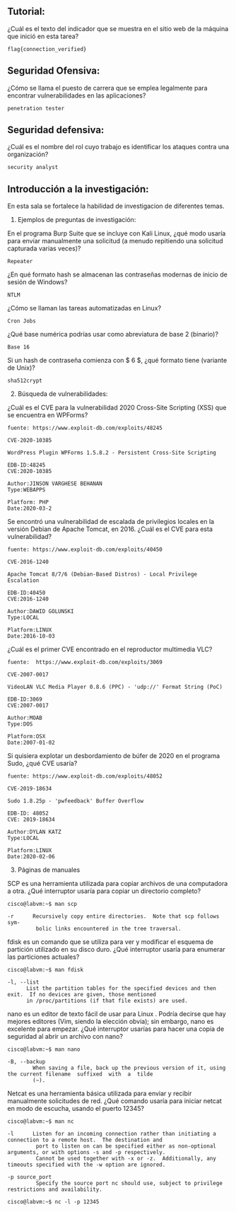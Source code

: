 ## Tutorial:

¿Cuál es el texto del indicador que se muestra en el sitio web de la máquina que inició en esta tarea?

    flag{connection_verified}

## Seguridad Ofensiva:

¿Cómo se llama el puesto de carrera que se emplea legalmente para encontrar vulnerabilidades en las aplicaciones?

    penetration tester

## Seguridad defensiva:

¿Cuál es el nombre del rol cuyo trabajo es identificar los ataques contra una organización?

    security analyst

## Introducción a la investigación:

En esta sala se fortalece la habilidad de investigacion de diferentes temas.


1) Ejemplos de preguntas de investigación:

En el programa Burp Suite que se incluye con Kali Linux, ¿qué modo usaría para enviar manualmente una solicitud (a menudo repitiendo una solicitud capturada varias veces)?

    Repeater

¿En qué formato hash se almacenan las contraseñas modernas de inicio de sesión de Windows?

    NTLM

¿Cómo se llaman las tareas automatizadas en Linux?

    Cron Jobs

¿Qué base numérica podrías usar como abreviatura de base 2 (binario)?

    Base 16

Si un hash de contraseña comienza con $ 6 $, ¿qué formato tiene (variante de Unix)?

    sha512crypt

2) Búsqueda de vulnerabilidades:

¿Cuál es el CVE para la vulnerabilidad 2020 Cross-Site Scripting (XSS) que se encuentra en WPForms?

    fuente: https://www.exploit-db.com/exploits/48245

    CVE-2020-10385

    WordPress Plugin WPForms 1.5.8.2 - Persistent Cross-Site Scripting

    EDB-ID:48245
    CVE:2020-10385

    Author:JINSON VARGHESE BEHANAN
    Type:WEBAPPS
    
    Platform: PHP
    Date:2020-03-2

Se encontró una vulnerabilidad de escalada de privilegios locales en la versión Debian  de Apache Tomcat, en 2016. ¿Cuál es el CVE para esta vulnerabilidad?

    fuente: https://www.exploit-db.com/exploits/40450
    
    CVE-2016-1240
    
    Apache Tomcat 8/7/6 (Debian-Based Distros) - Local Privilege Escalation
    
    EDB-ID:40450
    CVE:2016-1240
    
    Author:DAWID GOLUNSKI
    Type:LOCAL
    
    Platform:LINUX
    Date:2016-10-03

¿Cuál es el primer CVE encontrado en el reproductor multimedia VLC?

    fuente:  https://www.exploit-db.com/exploits/3069
    
    CVE-2007-0017
    
    VideoLAN VLC Media Player 0.8.6 (PPC) - 'udp://' Format String (PoC)
    
    EDB-ID:3069
    CVE:2007-0017
    
    Author:MOAB
    Type:DOS
    
    Platform:OSX
    Date:2007-01-02

Si quisiera explotar un desbordamiento de búfer de 2020 en el programa Sudo, ¿qué CVE usaría?

    fuente: https://www.exploit-db.com/exploits/48052
    
    CVE-2019-18634
    
    Sudo 1.8.25p - 'pwfeedback' Buffer Overflow
    
    EDB-ID: 48052
    CVE: 2019-18634
    
    Author:DYLAN KATZ
    Type:LOCAL
    
    Platform:LINUX
    Date:2020-02-06

3) Páginas de manuales

SCP es una herramienta utilizada para copiar archivos de una computadora a otra.
¿Qué interruptor usaría para copiar un directorio completo?

    cisco@labvm:~$ man scp

    -r      Recursively copy entire directories.  Note that scp follows sym‐
             bolic links encountered in the tree traversal.

fdisk es un comando que se utiliza para ver y modificar el esquema de partición utilizado en su disco duro.
¿Qué interruptor usaría para enumerar las particiones actuales?

    cisco@labvm:~$ man fdisk

    -l, --list
          List the partition tables for the specified devices and then exit.  If no devices are given, those mentioned
          in /proc/partitions (if that file exists) are used.


nano es un editor de texto fácil de usar para Linux . Podría decirse que hay mejores editores (Vim, siendo la elección obvia); sin embargo, nano es excelente para empezar.
¿Qué interruptor usarías para hacer una copia de seguridad al abrir un archivo con nano?

    cisco@labvm:~$ man nano

    -B, --backup
            When saving a file, back up the previous version of it, using the current filename  suffixed  with  a  tilde
            (~).

Netcat es una herramienta básica utilizada para enviar y recibir manualmente solicitudes de red. 
¿Qué comando  usaría para iniciar netcat en modo de escucha, usando el puerto 12345?

    cisco@labvm:~$ man nc

    -l      Listen for an incoming connection rather than initiating a connection to a remote host.  The destination and
             port to listen on can be specified either as non-optional arguments, or with options -s and -p respectively.
             Cannot be used together with -x or -z.  Additionally, any timeouts specified with the -w option are ignored.

    -p source_port
             Specify the source port nc should use, subject to privilege restrictions and availability.

    cisco@labvm:~$ nc -l -p 12345




